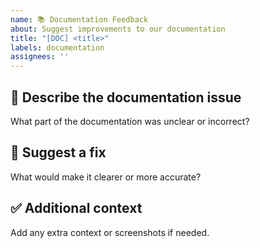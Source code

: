```yaml
---
name: 📚 Documentation Feedback
about: Suggest improvements to our documentation
title: "[DOC] <title>"
labels: documentation
assignees: ''
---
```


## 📖 Describe the documentation issue
What part of the documentation was unclear or incorrect?

## 📌 Suggest a fix
What would make it clearer or more accurate?

## ✅ Additional context
Add any extra context or screenshots if needed.
